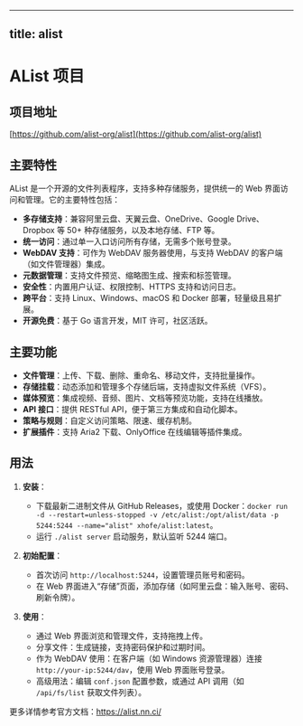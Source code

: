
---
title: alist
---

# AList 项目

## 项目地址
[https://github.com/alist-org/alist](https://github.com/alist-org/alist)

## 主要特性
AList 是一个开源的文件列表程序，支持多种存储服务，提供统一的 Web 界面访问和管理。它的主要特性包括：
- **多存储支持**：兼容阿里云盘、天翼云盘、OneDrive、Google Drive、Dropbox 等 50+ 种存储服务，以及本地存储、FTP 等。
- **统一访问**：通过单一入口访问所有存储，无需多个账号登录。
- **WebDAV 支持**：可作为 WebDAV 服务器使用，与支持 WebDAV 的客户端（如文件管理器）集成。
- **元数据管理**：支持文件预览、缩略图生成、搜索和标签管理。
- **安全性**：内置用户认证、权限控制、HTTPS 支持和访问日志。
- **跨平台**：支持 Linux、Windows、macOS 和 Docker 部署，轻量级且易扩展。
- **开源免费**：基于 Go 语言开发，MIT 许可，社区活跃。

## 主要功能
- **文件管理**：上传、下载、删除、重命名、移动文件，支持批量操作。
- **存储挂载**：动态添加和管理多个存储后端，支持虚拟文件系统（VFS）。
- **媒体预览**：集成视频、音频、图片、文档等预览功能，支持在线播放。
- **API 接口**：提供 RESTful API，便于第三方集成和自动化脚本。
- **策略与规则**：自定义访问策略、限速、缓存机制。
- **扩展插件**：支持 Aria2 下载、OnlyOffice 在线编辑等插件集成。

## 用法
1. **安装**：
   - 下载最新二进制文件从 GitHub Releases，或使用 Docker：`docker run -d --restart=unless-stopped -v /etc/alist:/opt/alist/data -p 5244:5244 --name="alist" xhofe/alist:latest`。
   - 运行 `./alist server` 启动服务，默认监听 5244 端口。

2. **初始配置**：
   - 首次访问 `http://localhost:5244`，设置管理员账号和密码。
   - 在 Web 界面进入“存储”页面，添加存储（如阿里云盘：输入账号、密码、刷新令牌）。

3. **使用**：
   - 通过 Web 界面浏览和管理文件，支持拖拽上传。
   - 分享文件：生成链接，支持密码保护和过期时间。
   - 作为 WebDAV 使用：在客户端（如 Windows 资源管理器）连接 `http://your-ip:5244/dav`，使用 Web 界面账号登录。
   - 高级用法：编辑 `conf.json` 配置参数，或通过 API 调用（如 `/api/fs/list` 获取文件列表）。

更多详情参考官方文档：https://alist.nn.ci/